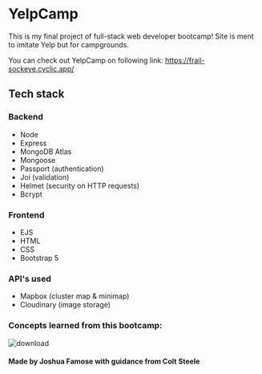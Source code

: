 # YelpCamp

This is my final project of full-stack web developer bootcamp! Site is ment to imitate Yelp but for campgrounds.

You can check out YelpCamp on following link: https://frail-sockeye.cyclic.app/  <br>

## Tech stack

### Backend
+ Node
+ Express
+ MongoDB Atlas
+ Mongoose
+ Passport (authentication)
+ Joi (validation)
+ Helmet (security on HTTP requests)
+ Bcrypt

### Frontend
+ EJS
+ HTML
+ CSS
+ Bootstrap 5

### API's used
+ Mapbox (cluster map & minimap)
+ Cloudinary (image storage)

### Concepts learned from this bootcamp:

![download](https://user-images.githubusercontent.com/74930516/208321672-43ee371a-8565-4a33-9f2b-44433603d3d1.png)

#### **Made by Joshua Famose with guidance from Colt Steele**
